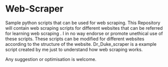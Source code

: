 # Web-Scraper
Sample python scripts that can be used for web scraping.
This Repository will contain web scraping scripts for different websites that can be referred for learning web scraping .
I in no way endorse or promote unethical use of these scripts. 
These scripts can be modified for different websites according to the structure of the website. 
Dr_Duke_scraper is a example script created by me just to understand how web scraping works. 

Any suggestion or optimisation is welcome.
